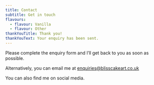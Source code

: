 ```yaml
---
title: Contact
subtitle: Get in touch
flavours: 
  - flavour: Vanilla
  - flavour: Other
thankYouTitle: Thank you!
thankYouText: Your enquiry has been sent.
---
```

Please complete the enquiry form and I’ll get back to you as soon as possible.

Alternatively, you can email me at enquiries@blisscakeart.co.uk

You can also find me on social media.